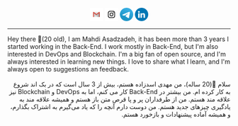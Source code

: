 
<p align='center'>
<a href="mailto:mahdi.asadzadeh.programing@gmail.com"><img height="30" src="img/Gmail.png"></a>
<a href="https://instagram.com/mahdi__asadzadeh"><img height="30" src="img/Instagram.png"></a>
<a href="https://t.me/mahdi_asadzadeh"><img height="30" src="img/Telegram.png"></a>
<a href="https://www.linkedin.com/in/mahdi-asadzadeh/"><img height="30" src="img/Linkedin.png"></a>
</p>

------------------------

<div dir='ltr'>
Hey there 👋(20 old), I am Mahdi Asadzadeh, it has been more than 3 years I started working in the Back-End. I work mostly in Back-End, but I'm also interested in DevOps and Blockchain. I'm a big fan of open source, and I'm always interested in learning new things. I love to share what I learn, and I'm always open to suggestions an feedback.
</div>

<br>

<div dir='rtl'>
سلام 👋(20 ساله)، من مهدی اسدزاده هستم، بیش از 3 سال است که در بک اند شروع به کار کرده ام.  من بیشتر در Back-End کار می کنم، اما به DevOps و Blockchain نیز علاقه مند هستم.  من از طرفداران پر و پا قرص متن باز هستم و همیشه علاقه مند به یادگیری چیزهای جدید هستم.  من دوست دارم آنچه را که یاد می‌گیرم به اشتراک بگذارم، و همیشه آماده پیشنهادات و بازخورد هستم.
</div>



